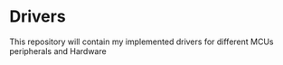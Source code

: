 # Drivers
This repository will contain my implemented drivers for different MCUs peripherals and Hardware
